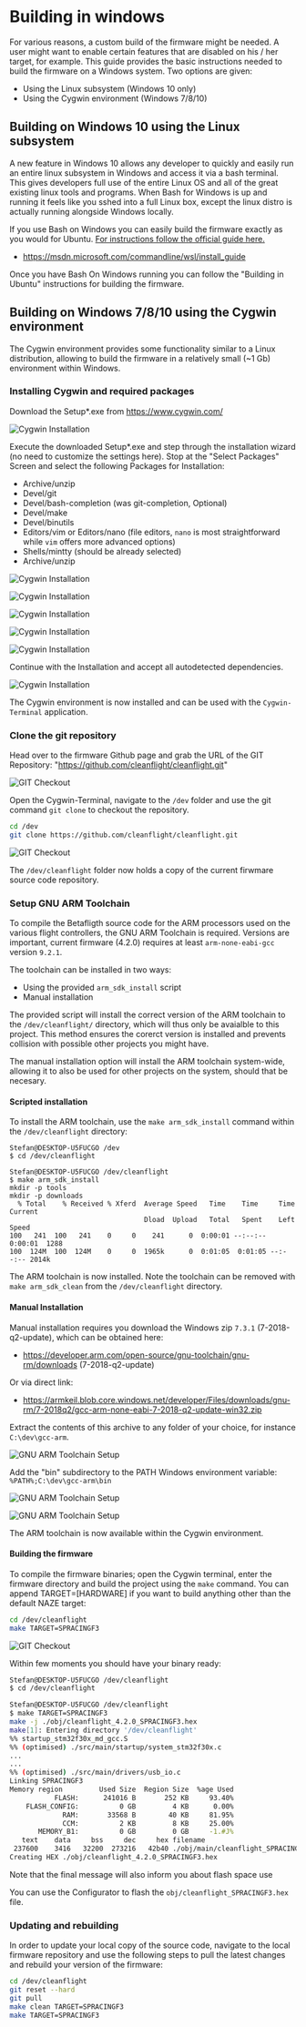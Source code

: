 # Building in windows

For various reasons, a custom build of the firmware might be needed. A user might want to enable certain features that are disabled on his / her target, for example. This guide provides the basic instructions needed to build the firmware on a Windows system. Two options are given:

- Using the Linux subsystem (Windows 10 only)
- Using the Cygwin environment (Windows 7/8/10)

## Building on Windows 10 using the Linux subsystem

A new feature in Windows 10 allows any developer to quickly and easily run an entire linux subsystem in Windows and access it via a bash terminal. This gives developers full use of the entire Linux OS and all of the great existing linux tools and programs. When Bash for Windows is up and running it feels like you sshed into a full Linux box, except the linux distro is actually running alongside Windows locally.

If you use Bash on Windows you can easily build the firmware exactly as you would for Ubuntu. [For instructions follow the official guide here.](https://msdn.microsoft.com/commandline/wsl/install_guide)

- https://msdn.microsoft.com/commandline/wsl/install_guide

Once you have Bash On Windows running you can follow the "Building in Ubuntu" instructions for building the firmware.

## Building on Windows 7/8/10 using the Cygwin environment

The Cygwin environment provides some functionality similar to a Linux distribution, allowing to build the firmware in a relatively small (~1 Gb) environment within Windows.

### Installing Cygwin and required packages

Download the Setup*.exe from https://www.cygwin.com/

![Cygwin Installation](assets/001.cygwin_dl.png)

Execute the downloaded Setup*.exe and step through the installation  wizard (no need to customize the settings here). Stop at the  "Select Packages" Screen and select the following Packages
for Installation:

- Archive/unzip
- Devel/git
- Devel/bash-completion (was git-completion, Optional)
- Devel/make
- Devel/binutils
- Editors/vim	 or  Editors/nano  (file editors, `nano` is most straightforward while `vim` offers more advanced options)
- Shells/mintty (should be already selected)
- Archive/unzip

![Cygwin Installation](assets/002.cygwin_setup.png)

![Cygwin Installation](assets/003.cygwin_setup.png)

![Cygwin Installation](assets/004.cygwin_setup.png)

![Cygwin Installation](assets/005.cygwin_setup.png)

![Cygwin Installation](assets/006.cygwin_setup.png)

Continue with the Installation and accept all autodetected dependencies.

![Cygwin Installation](assets/007.cygwin_setup.png)

The Cygwin environment is now installed and can be used with the `Cygwin-Terminal` application.

### Clone the git repository

Head over to the firmware Github page and grab the URL of the GIT Repository: "https://github.com/cleanflight/cleanflight.git"

![GIT Checkout](assets/011.git_checkout.png)

Open the Cygwin-Terminal, navigate to the `/dev` folder and use the git command `git clone` to checkout the repository.

```bash
cd /dev
git clone https://github.com/cleanflight/cleanflight.git
```
![GIT Checkout](assets/012.git_checkout.png)

The `/dev/cleanflight` folder now holds a copy of the current firwmare source code repository.

### Setup GNU ARM Toolchain

To compile the Betafligth source code for the ARM processors used on the various flight controllers, the GNU ARM Toolchain is required. Versions are important, current firmware (4.2.0) requires at least ```arm-none-eabi-gcc``` version ```9.2.1```. 

The toolchain can be installed in two ways:

- Using the provided `arm_sdk_install` script
- Manual installation

The provided script will install the correct version of the ARM toolchain to the `/dev/cleanflight/` directory, which will thus only be avaialble to this project. This method ensures the corerct version is installed and prevents collision with possible other projects you might have.

The manual installation option will install the ARM toolchain system-wide, allowing it to also be used for other projects on the system, should that be necesary.

#### Scripted installation

To install the ARM toolchain, use the `make arm_sdk_install` command within the `/dev/cleanflight` directory:

```
Stefan@DESKTOP-U5FUCGO /dev
$ cd /dev/cleanflight

Stefan@DESKTOP-U5FUCGO /dev/cleanflight
$ make arm_sdk_install
mkdir -p tools
mkdir -p downloads
  % Total    % Received % Xferd  Average Speed   Time    Time     Time  Current
                                 Dload  Upload   Total   Spent    Left  Speed
100   241  100   241    0     0    241      0  0:00:01 --:--:--  0:00:01  1288
100  124M  100  124M    0     0  1965k      0  0:01:05  0:01:05 --:--:-- 2014k
```

The ARM toolchain is now installed. Note the toolchain can be removed with `make arm_sdk_clean` from the `/dev/cleanflight` directory.

#### Manual Installation

Manual installation requires you download the Windows zip ```7.3.1``` (7-2018-q2-update), which can be obtained here:

 - https://developer.arm.com/open-source/gnu-toolchain/gnu-rm/downloads (7-2018-q2-update)

Or via direct link:

 - https://armkeil.blob.core.windows.net/developer/Files/downloads/gnu-rm/7-2018q2/gcc-arm-none-eabi-7-2018-q2-update-win32.zip

Extract the contents of this archive to any folder of your choice, for instance ```C:\dev\gcc-arm```. 

![GNU ARM Toolchain Setup](assets/008.toolchain.png)

Add the "bin" subdirectory to the PATH Windows environment variable: ```%PATH%;C:\dev\gcc-arm\bin```

![GNU ARM Toolchain Setup](assets/009.toolchain_path.png)

![GNU ARM Toolchain Setup](assets/010.toolchain_path.png)

The ARM toolchain is now available within the Cygwin environment.

#### Building the firmware

To compile the firmware binaries; open the Cygwin terminal, enter the firmware directory and build the project using the `make` command. You can append TARGET=[HARDWARE] if you want to build anything other than the default NAZE target:

```bash
cd /dev/cleanflight
make TARGET=SPRACINGF3
```

![GIT Checkout](assets/013.compile.png)

Within few moments you should have your binary ready:

```bash
Stefan@DESKTOP-U5FUCGO /dev/cleanflight
$ cd /dev/cleanflight

Stefan@DESKTOP-U5FUCGO /dev/cleanflight
$ make TARGET=SPRACINGF3
make -j ./obj/cleanflight_4.2.0_SPRACINGF3.hex
make[1]: Entering directory '/dev/cleanflight'
%% startup_stm32f30x_md_gcc.S
%% (optimised) ./src/main/startup/system_stm32f30x.c
...
...
%% (optimised) ./src/main/drivers/usb_io.c
Linking SPRACINGF3
Memory region         Used Size  Region Size  %age Used
           FLASH:      241016 B       252 KB     93.40%
    FLASH_CONFIG:          0 GB         4 KB      0.00%
             RAM:       33568 B        40 KB     81.95%
             CCM:          2 KB         8 KB     25.00%
       MEMORY_B1:          0 GB         0 GB     -1.#J%
   text    data     bss     dec     hex filename
 237600    3416   32200  273216   42b40 ./obj/main/cleanflight_SPRACINGF3.elf
Creating HEX ./obj/cleanflight_4.2.0_SPRACINGF3.hex
```

Note that the final message will also inform you about flash space use

You can use the Configurator to flash the `obj/cleanflight_SPRACINGF3.hex` file.

### Updating and rebuilding

In order to update your local copy of the source code, navigate to the local firmware repository and use the following steps to pull the latest changes and rebuild your version of the firmware:

```bash
cd /dev/cleanflight
git reset --hard
git pull
make clean TARGET=SPRACINGF3
make TARGET=SPRACINGF3
```
